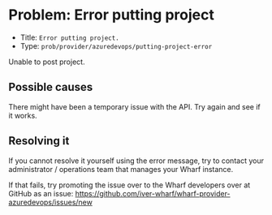 # Problem: Error putting project

<!-- panels:start -->

<!-- div:right-panel -->

- Title: `Error putting project.`
- Type: `prob/provider/azuredevops/putting-project-error`

<!-- div:left-panel -->

Unable to post project.

<!-- panels:end -->

## Possible causes

<!-- panels:start -->

There might have been a temporary issue with the API.
Try again and see if it works.

<!-- panels:end -->

## Resolving it

If you cannot resolve it yourself using the error message, try to contact your
administrator / operations team that manages your Wharf instance.

If that fails, try promoting the issue over to the Wharf developers over at
GitHub as an issue: <https://github.com/iver-wharf/wharf-provider-azuredevops/issues/new>
